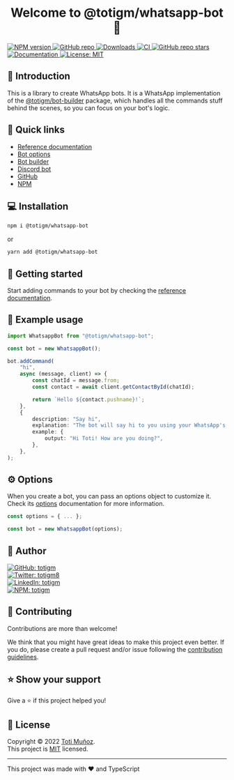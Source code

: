 <h1 align="center">Welcome to <b>@totigm/whatsapp-bot</b> 👋</h1>

<p>
  <a href="https://www.npmjs.com/package/@totigm/whatsapp-bot" target="_blank">
    <img alt="NPM version" src="https://img.shields.io/npm/v/@totigm/whatsapp-bot">
  </a>
  <a href="https://github.com/totigm/whatsapp-bot" target="_blank">
    <img alt="GitHub repo" src="https://img.shields.io/badge/GitHub-%40totigm%2Fbot--builder%20-green">
  </a>
  <a href="https://www.npmjs.com/package/@totigm/whatsapp-bot" target="_blank">
    <img alt="Downloads" src="https://img.shields.io/npm/dt/@totigm/whatsapp-bot" />
  </a>
  <a href="https://github.com/totigm/whatsapp-bot/actions/workflows/main.yml" target="_blank">
    <img alt="CI" src="https://github.com/totigm/whatsapp-bot/actions/workflows/main.yml/badge.svg" />
  </a>
  <a href="https://github.com/totigm/whatsapp-bot/stargazers" target="_blank">
    <img alt="GitHub repo stars" src="https://img.shields.io/github/stars/totigm/whatsapp-bot?style=flat">
  </a>
  <a href="https://github.com/totigm/whatsapp-bot#readme" target="_blank">
    <img alt="Documentation" src="https://img.shields.io/badge/documentation-yes-brightgreen" />
  </a>
  <a href="https://github.com/totigm/whatsapp-bot/blob/main/LICENSE" target="_blank">
    <img alt="License: MIT" src="https://img.shields.io/github/license/totigm/whatsapp-bot" />
  </a>
</p>

## 📄 Introduction

This is a library to create WhatsApp bots. It is a WhatsApp implementation of the [@totigm/bot-builder](https://www.npmjs.com/package/@totigm/bot-builder) package, which handles all the commands stuff behind the scenes, so you can focus on your bot's logic.

## 🔗 Quick links

- [Reference documentation](./docs/reference.md)
- [Bot options](./docs/bot-options.md)
- [Bot builder](https://www.npmjs.com/package/@totigm/bot-builder)
- [Discord bot](https://www.npmjs.com/package/@totigm/discord-bot)
- [GitHub](https://github.com/totigm/whatsapp-bot#readme)
- [NPM](https://www.npmjs.com/package/@totigm/whatsapp-bot)

## 💻 Installation

```sh
npm i @totigm/whatsapp-bot
```

or

```sh
yarn add @totigm/whatsapp-bot
```

## 🚀 Getting started

Start adding commands to your bot by checking the [reference documentation](./docs/reference.md).

## 🤖 Example usage

```ts
import WhatsappBot from "@totigm/whatsapp-bot";

const bot = new WhatsappBot();

bot.addCommand(
    "hi",
    async (message, client) => {
        const chatId = message.from;
        const contact = await client.getContactById(chatId);

        return `Hello ${contact.pushname}!`;
    },
    {
        description: "Say hi",
        explanation: "The bot will say hi to you using your WhatsApp's name",
        example: {
            output: "Hi Toti! How are you doing?",
        },
    },
);
```

## ⚙️ Options

When you create a bot, you can pass an options object to customize it. Check its [options](./docs/options.md) documentation for more information.

```ts
const options = { ... };

const bot = new WhatsappBot(options);
```

## 👤 Author

<a href="https://github.com/totigm" target="_blank">
  <img alt="GitHub: totigm" src="https://img.shields.io/github/followers/totigm?label=Follow @totigm&style=social">
</a>
<br>
<a href="https://twitter.com/totigm8" target="_blank">
  <img alt="Twitter: totigm8" src="https://img.shields.io/twitter/follow/totigm8?style=social" />
</a>
<br>
<a href="https://linkedin.com/in/totigm" target="_blank">
  <img alt="LinkedIn: totigm" src="https://img.shields.io/badge/LinkedIn-%40totigm-green?style=social&logo=linkedin" />
</a>
<br>
<a href="https://www.npmjs.com/~totigm" target="_blank">
  <img alt="NPM: totigm" src="https://img.shields.io/badge/NPM-%40totigm-green?style=social&logo=npm" />
</a>

## 🤝 Contributing

Contributions are more than welcome!

We think that you might have great ideas to make this project even better. If you do, please create a pull request and/or issue following the [contribution guidelines](./docs/CONTRIBUTING.md).

## ⭐️ Show your support

Give a ⭐️ if this project helped you!

## 📝 License

Copyright © 2022 [Toti Muñoz](https://github.com/totigm).<br />
This project is [MIT](https://github.com/totigm/bot-builder/blob/master/LICENSE) licensed.

---

This project was made with ❤ and TypeScript

